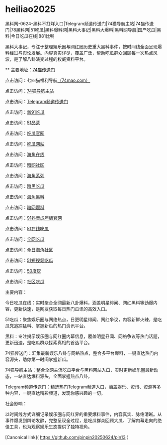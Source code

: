 # heiliao2025
黑料网-0624-黑料不打烊入口|Telegram频道传送门|74猫导航主站|74猫传送门|78黑料网|51吃瓜|黑料曝料网|黑料大事记|黑料大爆料|黑料网导航|国产吃瓜|黑料|今日吃瓜在线|881比鸭

黑料大事记，专注于整理娱乐圈与网红圈历史重大黑料事件，按时间线全面呈现爆料经过与舆论发展。内容真实详尽，覆盖广泛，帮助吃瓜群众回顾每一次热点风波，是了解八卦演变过程的权威资料平台。

** 主要地址：<a href="https://74mao.com/">74猫传送门</a>

点击访问：七四猫福利导航<a href="https://74mao.com/">（74mao.com）</a>

点击访问：<a href="https://74mao.com/">74猫导航主站</a>

点击访问：<a href="https://74mao.com/">Telegram频道传送门</a>

点击访问：<a href="https://cg3-05.pages.dev/">新91吃瓜</a>

点击访问：<a href="https://pc10-04.pages.dev/">51品茶</a>

点击访问：<a href="https://cg2-07.pages.dev/">吃瓜官网</a>

点击访问：<a href="https://cg1-07.pages.dev/">吃瓜网站</a>

点击访问：<a href="https://hj-1154.pages.dev/">海角在线</a>

点击访问：<a href="https://aw2-03.pages.dev/">暗网社区</a>

点击访问：<a href="https://hj-288.pages.dev/">海角系列</a>

点击访问：<a href="https://cg7-05.pages.dev/">暗黑吃瓜</a>

点击访问：<a href="https://hj-1217.pages.dev/">海角黑料</a>

点击访问：<a href="https://aw6-02.pages.dev/">暗网爆料</a>

点击访问：<a href="https://dy2-01.pages.dev/">91抖音成年版官网</a>

点击访问：<a href="https://cg10-19.pages.dev/">51在线吃瓜</a>

点击访问：<a href="https://cg4-07.pages.dev/">全网吃瓜</a>

点击访问：<a href="https://hj-1320.pages.dev/">今日海角社区</a>

点击访问：<a href="https://pc7-18.pages.dev/">51短视频吃瓜</a>

点击访问：<a href="https://50dh-02.pages.dev/">50度灰</a>

点击访问：<a href="https://cg8-14.pages.dev/">社区吃瓜</a>

主要内容：

今日吃瓜在线：实时聚合全网最新八卦爆料，涵盖明星绯闻、网红黑料等劲爆内容，更新快速，是网友获取每日热门瓜讯的高效入口。

51吃瓜：聚焦娱乐圈与网络热点，日更明星绯闻、网红争议，内容新鲜火辣，是吃瓜党追踪猛料、掌握新瓜的热门资讯平台。

黑料：专注揭示娱乐圈与网红圈内幕信息，覆盖明星丑闻、网络争议等热门话题，更新迅速，是吃瓜群众探索真相的首选平台。

74猫传送门：汇集最新娱乐八卦与网络热点，整合多平台爆料，一键直达热门内容源头，助你第一时间掌握新瓜。

74猫导航主站：整合全网主流吃瓜平台与黑料网站入口，实时更新娱乐圈最新动态，一站直达爆料源头，全面掌握热点八卦。

Telegram频道传送门：精选热门Telegram频道入口，涵盖娱乐、资讯、资源等多种内容，一键直达精彩频道，发现你感兴趣的一切。

社会影响：

以时间线方式详细记录娱乐圈与网红界的重要爆料事件，内容真实、脉络清晰。从事件爆发到舆论发酵，完整呈现全过程，是吃瓜群众回顾大瓜、了解内幕走向的绝佳工具，也为观察娱乐生态提供了独特视角。

[Canonical link]( https://github.com/pinpin20250624/pin13 ）
